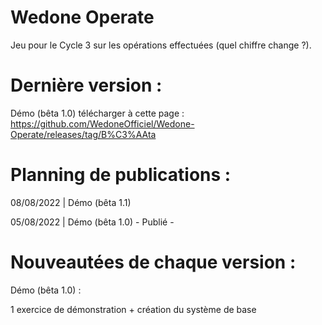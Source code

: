 # Wedone Operate
Jeu pour le Cycle 3 sur les opérations effectuées (quel chiffre change ?).



# Dernière version :
Démo (bêta 1.0) télécharger à cette page : https://github.com/WedoneOfficiel/Wedone-Operate/releases/tag/B%C3%AAta

# Planning de publications :
08/08/2022 | Démo (bêta 1.1)

05/08/2022 | Démo (bêta 1.0) - Publié -

# Nouveautées de chaque version :
Démo (bêta 1.0)  : 

1 exercice de démonstration + création du système de base
